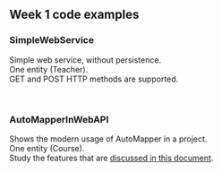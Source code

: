 ## Week 1 code examples


### SimpleWebService

Simple web service, without persistence.  
One entity (Teacher).  
GET and POST HTTP methods are supported.  

<br>

### AutoMapperInWebAPI

Shows the modern usage of AutoMapper in a project.  
One entity (Course).  
Study the features that are [discussed in this document](https://petermcintyre.com/dps907/graded-work/assign1help/).  

<br>